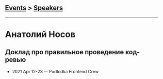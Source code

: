 ## [Events](../README.md) > [Speakers](../speakers.md)
---

# Анатолий Носов

## Доклад про правильное проведение код-ревью
- 2021 Apr 12-23 -- Podlodka Frontend Crew    
